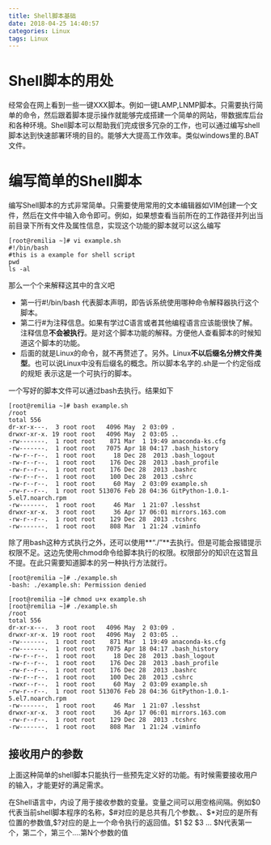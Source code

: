 ```yaml
---
title: Shell脚本基础
date: 2018-04-25 14:40:57
categories: Linux
tags: Linux
---
```


# Shell脚本的用处

经常会在网上看到一些一键XXX脚本。例如一键LAMP,LNMP脚本。只需要执行简单的命令，然后跟着脚本提示操作就能够完成搭建一个简单的网站，带数据库后台和各种环境。Shell脚本可以帮助我们完成很多冗杂的工作，也可以通过编写shell脚本达到快速部署环境的目的。能够大大提高工作效率。类似windows里的.BAT文件。



# 编写简单的Shell脚本

编写Shell脚本的方式非常简单。只需要使用常用的文本编辑器如VIM创建一个文件，然后在文件中输入命令即可。例如，如果想查看当前所在的工作路径并列出当前目录下所有文件及属性信息，实现这个功能的脚本就可以这么编写

```shell
[root@remilia ~]# vi example.sh
#!/bin/bash
#this is a example for shell script 
pwd
ls -al
```



那么一个个来解释这其中的含义吧

-   第一行#!/bin/bash 代表脚本声明，即告诉系统使用哪种命令解释器执行这个脚本。
-   第二行#为注释信息。如果有学过C语言或者其他编程语言应该能很快了解。注释信息**不会被执行**。是对这个脚本功能的解释。方便他人查看脚本的时候知道这个脚本的功能。
-   后面的就是Linux的命令，就不再赘述了。另外。Linux**不以后缀名分辨文件类型**。也可以说Linux中没有后缀名的概念。所以脚本名字的.sh是一个约定俗成的规矩 表示这是一个可执行的脚本。



一个写好的脚本文件可以通过bash去执行。结果如下

```shell
[root@remilia ~]# bash example.sh 
/root
total 556
dr-xr-x---.  3 root root   4096 May  2 03:09 .
drwxr-xr-x. 19 root root   4096 May  2 03:05 ..
-rw-------.  1 root root    871 Mar  1 19:49 anaconda-ks.cfg
-rw-------.  1 root root   7075 Apr 18 04:17 .bash_history
-rw-r--r--.  1 root root     18 Dec 28  2013 .bash_logout
-rw-r--r--.  1 root root    176 Dec 28  2013 .bash_profile
-rw-r--r--.  1 root root    176 Dec 28  2013 .bashrc
-rw-r--r--.  1 root root    100 Dec 28  2013 .cshrc
-rw-r--r--.  1 root root     60 May  2 03:09 example.sh
-rw-r--r--.  1 root root 513076 Feb 28 04:36 GitPython-1.0.1-5.el7.noarch.rpm
-rw-------.  1 root root     46 Mar  1 21:07 .lesshst
drwxr-xr-x.  3 root root     36 Apr 17 06:01 mirrors.163.com
-rw-r--r--.  1 root root    129 Dec 28  2013 .tcshrc
-rw-------.  1 root root    808 Mar  1 21:24 .viminfo
```



除了用bash这种方式执行之外，还可以使用**“./”**去执行。但是可能会报错提示权限不足。这边先使用chmod命令给脚本执行的权限。权限部分的知识在这暂且不提。在此只需要知道脚本的另一种执行方法就行。

```shell
[root@remilia ~]# ./example.sh
-bash: ./example.sh: Permission denied

[root@remilia ~]# chmod u+x example.sh 
[root@remilia ~]# ./example.sh 
/root
total 556
dr-xr-x---.  3 root root   4096 May  2 03:09 .
drwxr-xr-x. 19 root root   4096 May  2 03:05 ..
-rw-------.  1 root root    871 Mar  1 19:49 anaconda-ks.cfg
-rw-------.  1 root root   7075 Apr 18 04:17 .bash_history
-rw-r--r--.  1 root root     18 Dec 28  2013 .bash_logout
-rw-r--r--.  1 root root    176 Dec 28  2013 .bash_profile
-rw-r--r--.  1 root root    176 Dec 28  2013 .bashrc
-rw-r--r--.  1 root root    100 Dec 28  2013 .cshrc
-rwxr--r--.  1 root root     60 May  2 03:09 example.sh
-rw-r--r--.  1 root root 513076 Feb 28 04:36 GitPython-1.0.1-5.el7.noarch.rpm
-rw-------.  1 root root     46 Mar  1 21:07 .lesshst
drwxr-xr-x.  3 root root     36 Apr 17 06:01 mirrors.163.com
-rw-r--r--.  1 root root    129 Dec 28  2013 .tcshrc
-rw-------.  1 root root    808 Mar  1 21:24 .viminfo
```



## 接收用户的参数

上面这种简单的shell脚本只能执行一些预先定义好的功能。有时候需要接收用户的输入，才能更好的满足需求。



在Shell语言中，内设了用于接收参数的变量。变量之间可以用空格间隔。例如\$0代表当前shell脚本程序的名称，\$#对应的是总共有几个参数。、\$*对应的是所有位置的参数值,$?对应的是上一个命令执行的返回值。\$1 \$2 \$3 ... \$N代表第一个，第二个，第三个....第N个参数的值



<!---more---->